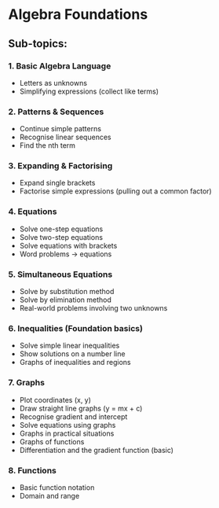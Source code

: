 # Algebra Foundations

## Sub-topics:

### 1. Basic Algebra Language
- Letters as unknowns
- Simplifying expressions (collect like terms)

### 2. Patterns & Sequences
- Continue simple patterns
- Recognise linear sequences
- Find the nth term

### 3. Expanding & Factorising
- Expand single brackets
- Factorise simple expressions (pulling out a common factor)

### 4. Equations
- Solve one-step equations
- Solve two-step equations
- Solve equations with brackets
- Word problems → equations

### 5. Simultaneous Equations
- Solve by substitution method
- Solve by elimination method
- Real-world problems involving two unknowns

### 6. Inequalities (Foundation basics)
- Solve simple linear inequalities
- Show solutions on a number line
- Graphs of inequalities and regions

### 7. Graphs
- Plot coordinates (x, y)
- Draw straight line graphs (y = mx + c)
- Recognise gradient and intercept
- Solve equations using graphs
- Graphs in practical situations
- Graphs of functions
- Differentiation and the gradient function (basic)

### 8. Functions
- Basic function notation
- Domain and range